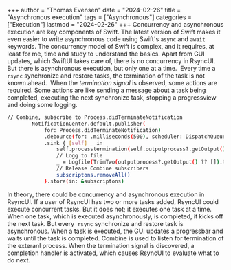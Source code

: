 +++
author = "Thomas Evensen"
date = "2024-02-26"
title =  "Asynchronous execution"
tags = ["Asynchronous"]
categories = ["Execution"]
lastmod = "2024-02-26"
+++
Concurrency and asynchronous execution are key components of Swift. The latest version of Swift makes it even easier to write asynchronous code using Swift´s `async` and `await` keywords. The concurrency model of Swift is complex, and it requires, at least for me, time and study to understand the basics. Apart from GUI updates, which SwiftUI takes care of, there is no concurrency in RsyncUI. But there is asynchronous execution, but only one at a time.  Every time a `rsync` synchronize and restore tasks, the termination of the task is not known ahead.  When the *termination signal* is observed, some actions are required. Some actions are like sending a message about a task being completed, executing the next synchronize task, stopping a progressview and doing some logging.  

```bash
// Combine, subscribe to Process.didTerminateNotification
        NotificationCenter.default.publisher(
            for: Process.didTerminateNotification)
            .debounce(for: .milliseconds(500), scheduler: DispatchQueue.main)
            .sink { [self] _ in
                self.processtermination(self.outputprocess?.getOutput(), self.config?.hiddenID)
                // Logg to file
                _ = Logfile(TrimTwo(outputprocess?.getOutput() ?? []).trimmeddata, error: false)
                // Release Combine subscribers
                subscriptons.removeAll()
            }.store(in: &subscriptons)
```
In theory, there could be concurrency and asynchronous execution in RsyncUI. If a user of RsyncUI has two or more tasks added, RsyncUI could execute concurrent tasks. But it does not; it executes one task at a time. When one task, which is executed asynchronously, is completed, it kicks off the next task. But every  `rsync` synchronize and restore task is asynchronous. When a task is executed, the GUI updates a progressbar and waits until the task is completed. Combine is used to listen for termination of the exteranl process. When the termination signal is discovered, a completion handler is activated, which causes RsyncUI to evaluate what to do next.